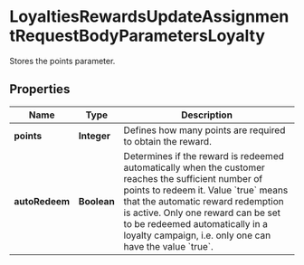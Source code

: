 

# LoyaltiesRewardsUpdateAssignmentRequestBodyParametersLoyalty

Stores the points parameter.

## Properties

| Name | Type | Description |
|------------ | ------------- | ------------- |
|**points** | **Integer** | Defines how many points are required to obtain the reward. |
|**autoRedeem** | **Boolean** | Determines if the reward is redeemed automatically when the customer reaches the sufficient number of points to redeem it. Value &#x60;true&#x60; means that the automatic reward redemption is active. Only one reward can be set to be redeemed automatically in a loyalty campaign, i.e. only one can have the value &#x60;true&#x60;. |



